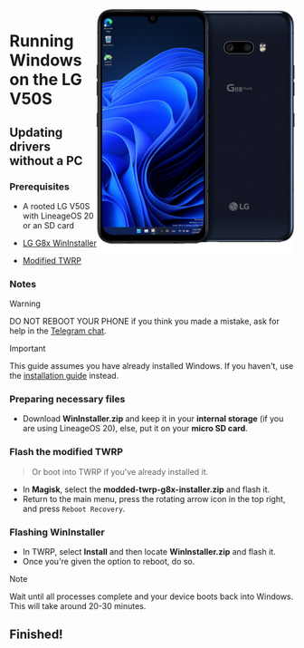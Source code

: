 <img align="right" src="https://github.com/n00b69/woa-mh2lm5g/blob/main/mh2lm5g.png" width="350" alt="Windows 11 running on mh2lm5g">

# Running Windows on the LG V50S

## Updating drivers without a PC

### Prerequisites
- A rooted LG V50S with LineageOS 20 or an SD card

- [LG G8x WinInstaller](https://github.com/n00b69/woa-mh2lm5g/releases/download/Files/Mh2lm5gWinInstaller.zip)

- [Modified TWRP](https://github.com/n00b69/woa-mh2lm5g/releases/download/Files/modded-twrp-g8x-installer.zip)

### Notes
> [!WARNING]  
> 
> DO NOT REBOOT YOUR PHONE if you think you made a mistake, ask for help in the [Telegram chat](https://t.me/woahelperchat).

> [!Important]
> This guide assumes you have already installed Windows. If you haven't, use the [installation guide](nopc.md) instead.

### Preparing necessary files
- Download **WinInstaller.zip** and keep it in your **internal storage** (if you are using LineageOS 20), else, put it on your **micro SD card**.

### Flash the modified TWRP
> Or boot into TWRP if you've already installed it.
- In **Magisk**, select the **modded-twrp-g8x-installer.zip** and flash it.
- Return to the main menu, press the rotating arrow icon in the top right, and press `Reboot Recovery`.

### Flashing WinInstaller
- In TWRP, select **Install** and then locate **WinInstaller.zip** and flash it.
- Once you're given the option to reboot, do so.
> [!Note]
> Wait until all processes complete and your device boots back into Windows. This will take around 20-30 minutes.

## Finished!





























